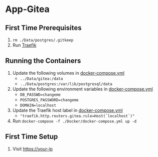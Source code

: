 # App-Gitea

## First Time Prerequisites

1. `rm ./Data/postgres/.gitkeep`
2. Run [Traefik](https://github.com/mattlombana/App-Traefik)

## Running the Containers

1. Update the following volumes in [docker-compose.yml](./Docker/docker-compose.yml)
    * `../Data/gitea:/data`
    * `../Data/postgres:/var/lib/postgresql/data`
2. Update the following environment variables in [docker-compose.yml](./Docker/docker-compose.yml)
    * `DB_PASSWD=changeme`
    * `POSTGRES_PASSWORD=changeme`
    * `DOMAIN=localhost`
3. Update the Traefik host label in [docker-compose.yml](./Docker/docker-compose.yml)
    * ``"traefik.http.routers.gitea.rule=Host(`localhost`)"``
4. Run `docker-compose -f ./Docker/docker-compose.yml up -d`

## First Time Setup

1. Visit <https://your-ip>
